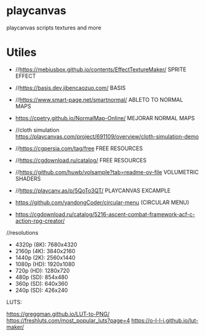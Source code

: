 # playcanvas
playcanvas scripts textures and more

# Utiles

* //https://mebiusbox.github.io/contents/EffectTextureMaker/  SPRITE EFFECT
* //https://basis.dev.jibencaozuo.com/                        BASIS
* //https://www.smart-page.net/smartnormal/                   ABLETO TO NORMAL MAPS
* https://cpetry.github.io/NormalMap-Online/                  MEJORAR NORMAL MAPS
* //cloth simulation https://playcanvas.com/project/691109/overview/cloth-simulation-demo
* //https://cgpersia.com/tag/free   FREE RESOURCES
* //https://cgdownload.ru/catalog/  FREE RESOURCES
* //https://github.com/huwb/volsample?tab=readme-ov-file VOLUMETRIC SHADERS
* //https://playcanv.as/p/5QoTo3QT/ PLAYCANVAS EXCAMPLE

* https://github.com/yandongCoder/circular-menu (CIRCULAR MENU)

* https://cgdownload.ru/catalog/5216-ascent-combat-framework-acf-c-action-rpg-creator/

//resolutions
* 4320p (8K): 7680x4320
* 2160p (4K): 3840x2160
* 1440p (2K): 2560x1440
* 1080p (HD): 1920x1080
* 720p (HD): 1280x720
* 480p (SD): 854x480
* 360p (SD): 640x360
* 240p (SD): 426x240 

LUTS:

https://greggman.github.io/LUT-to-PNG/
https://freshluts.com/most_popular_luts?page=4
https://o-l-l-i.github.io/lut-maker/

